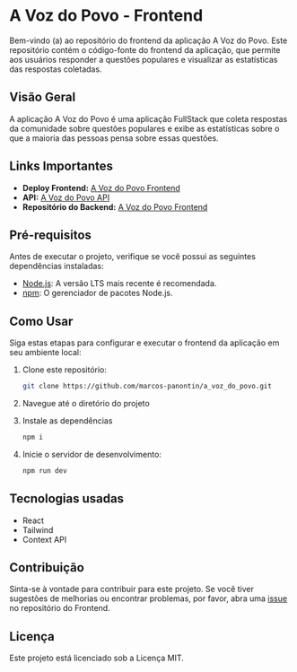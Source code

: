 # A Voz do Povo - Frontend

Bem-vindo (a) ao repositório do frontend da aplicação A Voz do Povo. Este repositório contém o código-fonte do frontend da aplicação, que permite aos usuários responder a questões populares e visualizar as estatísticas das respostas coletadas.

## Visão Geral

A aplicação A Voz do Povo é uma aplicação FullStack que coleta respostas da comunidade sobre questões populares e exibe as estatísticas sobre o que a maioria das pessoas pensa sobre essas questões.

## Links Importantes

- **Deploy Frontend:** [A Voz do Povo Frontend](https://marcos-panontin.github.io/a_voz_do_povo/)
- **API:** [A Voz do Povo API](https://a-voz-do-povo-api.onrender.com/)
- **Repositório do Backend:** [A Voz do Povo Frontend](https://github.com/marcos-panontin/a_voz_do_povo-backend)

## Pré-requisitos

Antes de executar o projeto, verifique se você possui as seguintes dependências instaladas:

- [Node.js](https://nodejs.org/): A versão LTS mais recente é recomendada.
- [npm](https://www.npmjs.com/): O gerenciador de pacotes Node.js.

## Como Usar

Siga estas etapas para configurar e executar o frontend da aplicação em seu ambiente local:

1. Clone este repositório:

   ```bash
   git clone https://github.com/marcos-panontin/a_voz_do_povo.git
   ```

2. Navegue até o diretório do projeto

3. Instale as dependências
   ```bash
   npm i
   ```

4. Inicie o servidor de desenvolvimento:
   ```bash
   npm run dev
   ```

## Tecnologias usadas

- React
- Tailwind
- Context API

## Contribuição

Sinta-se à vontade para contribuir para este projeto. Se você tiver sugestões de melhorias ou encontrar problemas, por favor, abra uma [issue](https://github.com/marcos-panontin/a_voz_do_povo/issues) no repositório do Frontend.

## Licença

Este projeto está licenciado sob a Licença MIT.